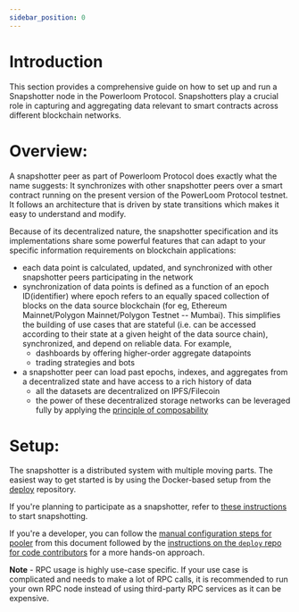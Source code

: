 ```yaml
---
sidebar_position: 0
---
```


# Introduction
This section provides a comprehensive guide on how to set up and run a Snapshotter node in the Powerloom Protocol. Snapshotters play a crucial role in capturing and aggregating data relevant to smart contracts across different blockchain networks.

# Overview: 


A snapshotter peer as part of Powerloom Protocol does exactly what the name suggests: It synchronizes with other snapshotter peers over a smart contract running on the present version of the PowerLoom Protocol testnet. It follows an architecture that is driven by state transitions which makes it easy to understand and modify.

Because of its decentralized nature, the snapshotter specification and its implementations share some powerful features that can adapt to your specific information requirements on blockchain applications:

-   each data point is calculated, updated, and synchronized with other snapshotter peers participating in the network
-   synchronization of data points is defined as a function of an epoch ID(identifier) where epoch refers to an equally spaced collection of blocks on the data source blockchain (for eg, Ethereum Mainnet/Polygon Mainnet/Polygon Testnet -- Mumbai). This simplifies the building of use cases that are stateful (i.e. can be accessed according to their state at a given height of the data source chain), synchronized, and depend on reliable data. For example,
    -   dashboards by offering higher-order aggregate datapoints
    -   trading strategies and bots
-   a snapshotter peer can load past epochs, indexes, and aggregates from a decentralized state and have access to a rich history of data
    -   all the datasets are decentralized on IPFS/Filecoin
    -   the power of these decentralized storage networks can be leveraged fully by applying the  [principle of composability](https://github.com/PowerLoom/pooler/blob/main/README.md#aggregation-and-data-composition---snapshot-generation-of-higher-order-datapoints-on-base-snapshots)


# Setup: 

The snapshotter is a distributed system with multiple moving parts. The easiest way to get started is by using the Docker-based setup from the  [deploy](https://github.com/PowerLoom/deploy)  repository.

If you're planning to participate as a snapshotter, refer to  [these instructions](https://github.com/PowerLoom/deploy#for-snapshotters)  to start snapshotting.

If you're a developer, you can follow the  [manual configuration steps for pooler](https://github.com/PowerLoom/pooler/blob/main/README.md#configuration)  from this document followed by the  [instructions on the  `deploy`  repo for code contributors](https://github.com/PowerLoom/deploy#instructions-for-code-contributors)  for a more hands-on approach.

**Note**  - RPC usage is highly use-case specific. If your use case is complicated and needs to make a lot of RPC calls, it is recommended to run your own RPC node instead of using third-party RPC services as it can be expensive.